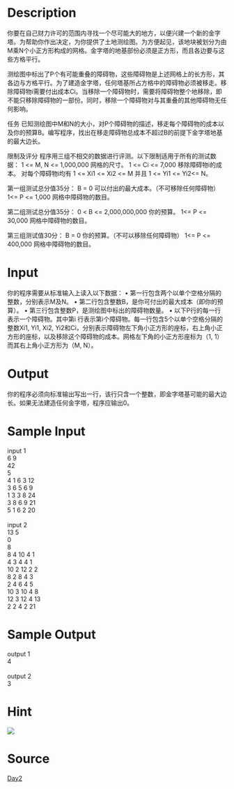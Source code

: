 
# Description

<div class="content">你要在自己财力许可的范围内寻找一个尽可能大的地方，以便兴建一个新的金字塔。为帮助你作出决定，为你提供了土地测绘图。为方便起见，该地块被划分为由M乘N个小正方形构成的网格。金字塔的地基部份必须是正方形，而且各边要与这些方格平行。

测绘图中标出了P个有可能重叠的障碍物，这些障碍物是上述网格上的长方形，其各边与方格平行。为了建造金字塔，任何塔基所占方格中的障碍物必须被移走。移除障碍物i需要付出成本Ci。当移除一个障碍物时，需要将障碍物整个地移除，即不能只移除障碍物的一部份。同时，移除一个障碍物对与其重叠的其他障碍物无任何影响。

任务
已知测绘图中M和N的大小，对P个障碍物的描述，移走每个障碍物的成本以及你的预算B。编写程序，找出在移走障碍物总成本不超过B的前提下金字塔地基的最大边长。

限制及评分
程序用三组不相交的数据进行评测。以下限制适用于所有的测试数据：
1 &lt;= M, N &lt;= 1,000,000		网格的尺寸。
1 &lt;= Ci &lt;= 7,000			移除障碍物i的成本。
对每个障碍物i均有 1 &lt;= Xi1 &lt;= Xi2 &lt;= M 并且 1 &lt;= Yi1 &lt;= Yi2&lt;= N。

第一组测试总分值35分：
B = 0					可以付出的最大成本。（不可移除任何障碍物）
1&lt;= P &lt;= 1,000			网格中障碍物的数目。

第二组测试总分值35分：
0 &lt; B &lt;= 2,000,000,000		你的预算。
1&lt;= P &lt;= 30,000			网格中障碍物的数目。

第三组测试值30分：
B = 0					你的预算。（不可以移除任何障碍物）
1&lt;= P &lt;= 400,000			网格中障碍物的数目。
</div>

# Input

<div class="content">你的程序需要从标准输入上读入以下数据：
•	第一行包含两个以单个空格分隔的整数，分别表示M及N。
•	第二行包含整数B，是你可付出的最大成本（即你的预算）。
•	第三行包含整数P，是测绘图中标出的障碍物数量。
•	以下P行的每一行表示一个障碍物。其中第i 行表示第i个障碍物。每一行包含5个以单个空格分隔的整数Xi1, Yi1, Xi2, Yi2和Ci，分别表示障碍物左下角小正方形的座标，右上角小正方形的座标，以及移除这个障碍物的成本。网格左下角的小正方形座标为（1, 1）而其右上角小正方形为（M, N）。


</div>

# Output

<div class="content">你的程序必须向标准输出写出一行，该行只含一个整数，即金字塔基可能的最大边长。如果无法建造任何金字塔，程序应输出0。
</div>

# Sample Input

<div class="content"><span class="sampledata">input 1<br/>
6 9<br/>
42<br/>
5<br/>
4 1 6 3 12<br/>
3 6 5 6 9<br/>
1 3 3 8 24<br/>
3 8 6 9 21<br/>
5 1 6 2 20<br/>
<br/>
input 2<br/>
13 5<br/>
0<br/>
8<br/>
8 4 10 4 1<br/>
4 3 4 4 1<br/>
10 2 12 2 2<br/>
8 2 8 4 3<br/>
2 4 6 4 5<br/>
10 3 10 4 8<br/>
12 3 12 4 13<br/>
2 2 4 2 21<br/>
</span></div>

# Sample Output

<div class="content"><span class="sampledata">output 1<br/>
4<br/>
<br/>
output 2<br/>
3<br/>
</span></div>

# Hint

<div class="content"><p><img border="0" src="source/bzoj/1795/img/aHR0cHM6Ly9seWRzeS5jb20vSnVkZ2VPbmxpbmUvaW1hZ2VzLzE3OTUuanBn.jpg"/> </p></div>

# Source

<div class="content"><p><a href="problemset.php?search=Day2">Day2</a></p></div>

